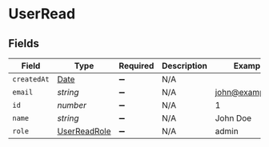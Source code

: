 # UserRead


## Fields

| Field                                                                                         | Type                                                                                          | Required                                                                                      | Description                                                                                   | Example                                                                                       |
| --------------------------------------------------------------------------------------------- | --------------------------------------------------------------------------------------------- | --------------------------------------------------------------------------------------------- | --------------------------------------------------------------------------------------------- | --------------------------------------------------------------------------------------------- |
| `createdAt`                                                                                   | [Date](https://developer.mozilla.org/en-US/docs/Web/JavaScript/Reference/Global_Objects/Date) | :heavy_minus_sign:                                                                            | N/A                                                                                           |                                                                                               |
| `email`                                                                                       | *string*                                                                                      | :heavy_minus_sign:                                                                            | N/A                                                                                           | john@example.org                                                                              |
| `id`                                                                                          | *number*                                                                                      | :heavy_minus_sign:                                                                            | N/A                                                                                           | 1                                                                                             |
| `name`                                                                                        | *string*                                                                                      | :heavy_minus_sign:                                                                            | N/A                                                                                           | John Doe                                                                                      |
| `role`                                                                                        | [UserReadRole](../../models/shared/userreadrole.md)                                           | :heavy_minus_sign:                                                                            | N/A                                                                                           | admin                                                                                         |